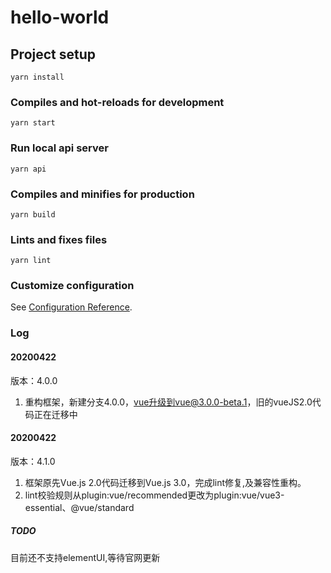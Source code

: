 # hello-world

## Project setup
```
yarn install
```

### Compiles and hot-reloads for development
```
yarn start
```

### Run local api server
```
yarn api
```

### Compiles and minifies for production
```
yarn build
```

### Lints and fixes files
```
yarn lint
```

### Customize configuration
See [Configuration Reference](https://cli.vuejs.org/config/).

### Log

####  20200422
版本：4.0.0
1. 重构框架，新建分支4.0.0，vue升级到vue@3.0.0-beta.1，旧的vueJS2.0代码正在迁移中

####  20200422
版本：4.1.0
1. 框架原先Vue.js 2.0代码迁移到Vue.js 3.0，完成lint修复,及兼容性重构。
2. lint校验规则从plugin:vue/recommended更改为plugin:vue/vue3-essential、@vue/standard
##### TODO
目前还不支持elementUI,等待官网更新
